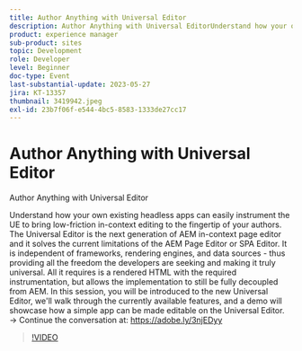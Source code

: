 ```yaml
---
title: Author Anything with Universal Editor
description: Author Anything with Universal EditorUnderstand how your own existing headless apps can easily instrument the UE to bring low-friction in-context editing to the fingertip of your authors. The Universal Editor is the next generation of AEM in-context page editor and it solves the current limitations of the AEM Page Editor or SPA Editor. It is independent of frameworks, rendering engines, and data sources - thus providing all the freedom the developers are seeking and making it truly universal. All it requires is a rendered HTML with the required instrumentation, but allows the implementation to still be fully decoupled from AEM. In this session, you will be introduced to the new Universal Editor, we'll walk through the currently available features, and a demo will showcase how a simple app can be made editable on the Universal Editor.
product: experience manager
sub-product: sites
topic: Development
role: Developer
level: Beginner
doc-type: Event
last-substantial-update: 2023-05-27
jira: KT-13357
thumbnail: 3419942.jpeg
exl-id: 23b7f06f-e544-4bc5-8583-1333de27cc17
---
```

# Author Anything with Universal Editor

Author Anything with Universal Editor

Understand how your own existing headless apps can easily instrument the UE to bring low-friction in-context editing to the fingertip of your authors. The Universal Editor is the next generation of AEM in-context page editor and it solves the current limitations of the AEM Page Editor or SPA Editor. It is independent of frameworks, rendering engines, and data sources - thus providing all the freedom the developers are seeking and making it truly universal. All it requires is a rendered HTML with the required instrumentation, but allows the implementation to still be fully decoupled from AEM. In this session, you will be introduced to the new Universal Editor, we'll walk through the currently available features, and a demo will showcase how a simple app can be made editable on the Universal Editor. → Continue the conversation at: https://adobe.ly/3njEDyy

>[!VIDEO](https://video.tv.adobe.com/v/3419942/?learn=on)
